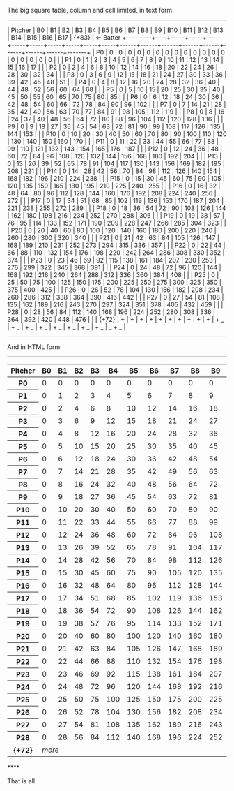 The big square table, column and cell limited, in text form:

****
| Pitcher | B0 |  B1 |  B2 |  B3 |  B4 |  B5 |  B6 |  B7 |  B8 |  B9 |  B10 |  B11 |  B12 |  B13 |  B14 |  B15 |  B16 |  B17 | {+83} | <- Batter
+---------+----+-----+-----+-----+-----+-----+-----+-----+-----+-----+------+------+------+------+------+------+------+------+-------+
|      P0 |  0 |   0 |   0 |   0 |   0 |   0 |   0 |   0 |   0 |   0 |    0 |    0 |    0 |    0 |    0 |    0 |    0 |    0 |       |
|      P1 |  0 |   1 |   2 |   3 |   4 |   5 |   6 |   7 |   8 |   9 |   10 |   11 |   12 |   13 |   14 |   15 |   16 |   17 |       |
|      P2 |  0 |   2 |   4 |   6 |   8 |  10 |  12 |  14 |  16 |  18 |   20 |   22 |   24 |   26 |   28 |   30 |   32 |   34 |       |
|      P3 |  0 |   3 |   6 |   9 |  12 |  15 |  18 |  21 |  24 |  27 |   30 |   33 |   36 |   39 |   42 |   45 |   48 |   51 |       |
|      P4 |  0 |   4 |   8 |  12 |  16 |  20 |  24 |  28 |  32 |  36 |   40 |   44 |   48 |   52 |   56 |   60 |   64 |   68 |       |
|      P5 |  0 |   5 |  10 |  15 |  20 |  25 |  30 |  35 |  40 |  45 |   50 |   55 |   60 |   65 |   70 |   75 |   80 |   85 |       |
|      P6 |  0 |   6 |  12 |  18 |  24 |  30 |  36 |  42 |  48 |  54 |   60 |   66 |   72 |   78 |   84 |   90 |   96 |  102 |       |
|      P7 |  0 |   7 |  14 |  21 |  28 |  35 |  42 |  49 |  56 |  63 |   70 |   77 |   84 |   91 |   98 |  105 |  112 |  119 |       |
|      P8 |  0 |   8 |  16 |  24 |  32 |  40 |  48 |  56 |  64 |  72 |   80 |   88 |   96 |  104 |  112 |  120 |  128 |  136 |       |
|      P9 |  0 |   9 |  18 |  27 |  36 |  45 |  54 |  63 |  72 |  81 |   90 |   99 |  108 |  117 |  126 |  135 |  144 |  153 |       |
|     P10 |  0 |  10 |  20 |  30 |  40 |  50 |  60 |  70 |  80 |  90 |  100 |  110 |  120 |  130 |  140 |  150 |  160 |  170 |       |
|     P11 |  0 |  11 |  22 |  33 |  44 |  55 |  66 |  77 |  88 |  99 |  110 |  121 |  132 |  143 |  154 |  165 |  176 |  187 |       |
|     P12 |  0 |  12 |  24 |  36 |  48 |  60 |  72 |  84 |  96 | 108 |  120 |  132 |  144 |  156 |  168 |  180 |  192 |  204 |       |
|     P13 |  0 |  13 |  26 |  39 |  52 |  65 |  78 |  91 | 104 | 117 |  130 |  143 |  156 |  169 |  182 |  195 |  208 |  221 |       |
|     P14 |  0 |  14 |  28 |  42 |  56 |  70 |  84 |  98 | 112 | 126 |  140 |  154 |  168 |  182 |  196 |  210 |  224 |  238 |       |
|     P15 |  0 |  15 |  30 |  45 |  60 |  75 |  90 | 105 | 120 | 135 |  150 |  165 |  180 |  195 |  210 |  225 |  240 |  255 |       |
|     P16 |  0 |  16 |  32 |  48 |  64 |  80 |  96 | 112 | 128 | 144 |  160 |  176 |  192 |  208 |  224 |  240 |  256 |  272 |       |
|     P17 |  0 |  17 |  34 |  51 |  68 |  85 | 102 | 119 | 136 | 153 |  170 |  187 |  204 |  221 |  238 |  255 |  272 |  289 |       |
|     P18 |  0 |  18 |  36 |  54 |  72 |  90 | 108 | 126 | 144 | 162 |  180 |  198 |  216 |  234 |  252 |  270 |  288 |  306 |       |
|     P19 |  0 |  19 |  38 |  57 |  76 |  95 | 114 | 133 | 152 | 171 |  190 |  209 |  228 |  247 |  266 |  285 |  304 |  323 |       |
|     P20 |  0 |  20 |  40 |  60 |  80 | 100 | 120 | 140 | 160 | 180 |  200 |  220 |  240 |  260 |  280 |  300 |  320 |  340 |       |
|     P21 |  0 |  21 |  42 |  63 |  84 | 105 | 126 | 147 | 168 | 189 |  210 |  231 |  252 |  273 |  294 |  315 |  336 |  357 |       |
|     P22 |  0 |  22 |  44 |  66 |  88 | 110 | 132 | 154 | 176 | 198 |  220 |  242 |  264 |  286 |  308 |  330 |  352 |  374 |       |
|     P23 |  0 |  23 |  46 |  69 |  92 | 115 | 138 | 161 | 184 | 207 |  230 |  253 |  276 |  299 |  322 |  345 |  368 |  391 |       |
|     P24 |  0 |  24 |  48 |  72 |  96 | 120 | 144 | 168 | 192 | 216 |  240 |  264 |  288 |  312 |  336 |  360 |  384 |  408 |       |
|     P25 |  0 |  25 |  50 |  75 | 100 | 125 | 150 | 175 | 200 | 225 |  250 |  275 |  300 |  325 |  350 |  375 |  400 |  425 |       |
|     P26 |  0 |  26 |  52 |  78 | 104 | 130 | 156 | 182 | 208 | 234 |  260 |  286 |  312 |  338 |  364 |  390 |  416 |  442 |       |
|     P27 |  0 |  27 |  54 |  81 | 108 | 135 | 162 | 189 | 216 | 243 |  270 |  297 |  324 |  351 |  378 |  405 |  432 |  459 |       |
|     P28 |  0 |  28 |  56 |  84 | 112 | 140 | 168 | 196 | 224 | 252 |  280 |  308 |  336 |  364 |  392 |  420 |  448 |  476 |       |
|   {+72} |  + |   + |   + |   + |   + |   + |   + |   + |   + |   + |  + _ |  + _ |  + _ |  + _ |  + _ |  + _ |  + _ |  + _ | _ + _ |
****

And in HTML form:

****
<table class="kvitable">
<thead class="kvitable_head">
<tr class="kvitable_tr">
<th class="kvitable_th">
<div>
<span>
Pitcher
</span>
</div>
</th>
<th class="kvitable_th">
<div>
<span>
B0
</span>
</div>
</th>
<th class="kvitable_th">
<div>
<span>
B1
</span>
</div>
</th>
<th class="kvitable_th">
<div>
<span>
B2
</span>
</div>
</th>
<th class="kvitable_th">
<div>
<span>
B3
</span>
</div>
</th>
<th class="kvitable_th">
<div>
<span>
B4
</span>
</div>
</th>
<th class="kvitable_th">
<div>
<span>
B5
</span>
</div>
</th>
<th class="kvitable_th">
<div>
<span>
B6
</span>
</div>
</th>
<th class="kvitable_th">
<div>
<span>
B7
</span>
</div>
</th>
<th class="kvitable_th">
<div>
<span>
B8
</span>
</div>
</th>
<th class="kvitable_th">
<div>
<span>
B9
</span>
</div>
</th>
<th class="kvitable_th">
<div>
<span>
B10
</span>
</div>
</th>
<th class="kvitable_th">
<div>
<span>
B11
</span>
</div>
</th>
<th class="kvitable_th">
<div>
<span>
B12
</span>
</div>
</th>
<th class="kvitable_th">
<div>
<span>
B13
</span>
</div>
</th>
<th class="kvitable_th">
<div>
<span>
B14
</span>
</div>
</th>
<th class="kvitable_th">
<div>
<span>
B15
</span>
</div>
</th>
<th class="kvitable_th">
<div>
<span>
B16
</span>
</div>
</th>
<th class="kvitable_th">
<div>
<span>
B17
</span>
</div>
</th>
<th class="kvitable_th">
<div>
<span>
{+83}
</span>
</div>
</th>
<th class="rightlabel kvitable_th">
&nbsp;&larr;Batter
</th>
</tr>
</thead>
<tbody class="kvitable_body">
<tr class="kvitable_tr">
<th class="kvitable_th">
<div>
<span>
P0
</span>
</div>
</th>
<td class="kvitable_td">
0
</td>
<td class="kvitable_td">
0
</td>
<td class="kvitable_td">
0
</td>
<td class="kvitable_td">
0
</td>
<td class="kvitable_td">
0
</td>
<td class="kvitable_td">
0
</td>
<td class="kvitable_td">
0
</td>
<td class="kvitable_td">
0
</td>
<td class="kvitable_td">
0
</td>
<td class="kvitable_td">
0
</td>
<td class="kvitable_td">
0
</td>
<td class="kvitable_td">
0
</td>
<td class="kvitable_td">
0
</td>
<td class="kvitable_td">
0
</td>
<td class="kvitable_td">
0
</td>
<td class="kvitable_td">
0
</td>
<td class="kvitable_td">
0
</td>
<td class="kvitable_td">
0
</td>
<td class="kvitable_td">
<i>
... -->
</i>
</td>
</tr>
<tr class="kvitable_tr">
<th class="kvitable_th">
<div>
<span>
P1
</span>
</div>
</th>
<td class="kvitable_td">
0
</td>
<td class="kvitable_td">
1
</td>
<td class="kvitable_td">
2
</td>
<td class="kvitable_td">
3
</td>
<td class="kvitable_td">
4
</td>
<td class="kvitable_td">
5
</td>
<td class="kvitable_td">
6
</td>
<td class="kvitable_td">
7
</td>
<td class="kvitable_td">
8
</td>
<td class="kvitable_td">
9
</td>
<td class="kvitable_td">
10
</td>
<td class="kvitable_td">
11
</td>
<td class="kvitable_td">
12
</td>
<td class="kvitable_td">
13
</td>
<td class="kvitable_td">
14
</td>
<td class="kvitable_td">
15
</td>
<td class="kvitable_td">
16
</td>
<td class="kvitable_td">
17
</td>
<td class="kvitable_td">
<i>
... -->
</i>
</td>
</tr>
<tr class="kvitable_tr">
<th class="kvitable_th">
<div>
<span>
P2
</span>
</div>
</th>
<td class="kvitable_td">
0
</td>
<td class="kvitable_td">
2
</td>
<td class="kvitable_td">
4
</td>
<td class="kvitable_td">
6
</td>
<td class="kvitable_td">
8
</td>
<td class="kvitable_td">
10
</td>
<td class="kvitable_td">
12
</td>
<td class="kvitable_td">
14
</td>
<td class="kvitable_td">
16
</td>
<td class="kvitable_td">
18
</td>
<td class="kvitable_td">
20
</td>
<td class="kvitable_td">
22
</td>
<td class="kvitable_td">
24
</td>
<td class="kvitable_td">
26
</td>
<td class="kvitable_td">
28
</td>
<td class="kvitable_td">
30
</td>
<td class="kvitable_td">
32
</td>
<td class="kvitable_td">
34
</td>
<td class="kvitable_td">
<i>
... -->
</i>
</td>
</tr>
<tr class="kvitable_tr">
<th class="kvitable_th">
<div>
<span>
P3
</span>
</div>
</th>
<td class="kvitable_td">
0
</td>
<td class="kvitable_td">
3
</td>
<td class="kvitable_td">
6
</td>
<td class="kvitable_td">
9
</td>
<td class="kvitable_td">
12
</td>
<td class="kvitable_td">
15
</td>
<td class="kvitable_td">
18
</td>
<td class="kvitable_td">
21
</td>
<td class="kvitable_td">
24
</td>
<td class="kvitable_td">
27
</td>
<td class="kvitable_td">
30
</td>
<td class="kvitable_td">
33
</td>
<td class="kvitable_td">
36
</td>
<td class="kvitable_td">
39
</td>
<td class="kvitable_td">
42
</td>
<td class="kvitable_td">
45
</td>
<td class="kvitable_td">
48
</td>
<td class="kvitable_td">
51
</td>
<td class="kvitable_td">
<i>
... -->
</i>
</td>
</tr>
<tr class="kvitable_tr">
<th class="kvitable_th">
<div>
<span>
P4
</span>
</div>
</th>
<td class="kvitable_td">
0
</td>
<td class="kvitable_td">
4
</td>
<td class="kvitable_td">
8
</td>
<td class="kvitable_td">
12
</td>
<td class="kvitable_td">
16
</td>
<td class="kvitable_td">
20
</td>
<td class="kvitable_td">
24
</td>
<td class="kvitable_td">
28
</td>
<td class="kvitable_td">
32
</td>
<td class="kvitable_td">
36
</td>
<td class="kvitable_td">
40
</td>
<td class="kvitable_td">
44
</td>
<td class="kvitable_td">
48
</td>
<td class="kvitable_td">
52
</td>
<td class="kvitable_td">
56
</td>
<td class="kvitable_td">
60
</td>
<td class="kvitable_td">
64
</td>
<td class="kvitable_td">
68
</td>
<td class="kvitable_td">
<i>
... -->
</i>
</td>
</tr>
<tr class="kvitable_tr">
<th class="kvitable_th">
<div>
<span>
P5
</span>
</div>
</th>
<td class="kvitable_td">
0
</td>
<td class="kvitable_td">
5
</td>
<td class="kvitable_td">
10
</td>
<td class="kvitable_td">
15
</td>
<td class="kvitable_td">
20
</td>
<td class="kvitable_td">
25
</td>
<td class="kvitable_td">
30
</td>
<td class="kvitable_td">
35
</td>
<td class="kvitable_td">
40
</td>
<td class="kvitable_td">
45
</td>
<td class="kvitable_td">
50
</td>
<td class="kvitable_td">
55
</td>
<td class="kvitable_td">
60
</td>
<td class="kvitable_td">
65
</td>
<td class="kvitable_td">
70
</td>
<td class="kvitable_td">
75
</td>
<td class="kvitable_td">
80
</td>
<td class="kvitable_td">
85
</td>
<td class="kvitable_td">
<i>
... -->
</i>
</td>
</tr>
<tr class="kvitable_tr">
<th class="kvitable_th">
<div>
<span>
P6
</span>
</div>
</th>
<td class="kvitable_td">
0
</td>
<td class="kvitable_td">
6
</td>
<td class="kvitable_td">
12
</td>
<td class="kvitable_td">
18
</td>
<td class="kvitable_td">
24
</td>
<td class="kvitable_td">
30
</td>
<td class="kvitable_td">
36
</td>
<td class="kvitable_td">
42
</td>
<td class="kvitable_td">
48
</td>
<td class="kvitable_td">
54
</td>
<td class="kvitable_td">
60
</td>
<td class="kvitable_td">
66
</td>
<td class="kvitable_td">
72
</td>
<td class="kvitable_td">
78
</td>
<td class="kvitable_td">
84
</td>
<td class="kvitable_td">
90
</td>
<td class="kvitable_td">
96
</td>
<td class="kvitable_td">
102
</td>
<td class="kvitable_td">
<i>
... -->
</i>
</td>
</tr>
<tr class="kvitable_tr">
<th class="kvitable_th">
<div>
<span>
P7
</span>
</div>
</th>
<td class="kvitable_td">
0
</td>
<td class="kvitable_td">
7
</td>
<td class="kvitable_td">
14
</td>
<td class="kvitable_td">
21
</td>
<td class="kvitable_td">
28
</td>
<td class="kvitable_td">
35
</td>
<td class="kvitable_td">
42
</td>
<td class="kvitable_td">
49
</td>
<td class="kvitable_td">
56
</td>
<td class="kvitable_td">
63
</td>
<td class="kvitable_td">
70
</td>
<td class="kvitable_td">
77
</td>
<td class="kvitable_td">
84
</td>
<td class="kvitable_td">
91
</td>
<td class="kvitable_td">
98
</td>
<td class="kvitable_td">
105
</td>
<td class="kvitable_td">
112
</td>
<td class="kvitable_td">
119
</td>
<td class="kvitable_td">
<i>
... -->
</i>
</td>
</tr>
<tr class="kvitable_tr">
<th class="kvitable_th">
<div>
<span>
P8
</span>
</div>
</th>
<td class="kvitable_td">
0
</td>
<td class="kvitable_td">
8
</td>
<td class="kvitable_td">
16
</td>
<td class="kvitable_td">
24
</td>
<td class="kvitable_td">
32
</td>
<td class="kvitable_td">
40
</td>
<td class="kvitable_td">
48
</td>
<td class="kvitable_td">
56
</td>
<td class="kvitable_td">
64
</td>
<td class="kvitable_td">
72
</td>
<td class="kvitable_td">
80
</td>
<td class="kvitable_td">
88
</td>
<td class="kvitable_td">
96
</td>
<td class="kvitable_td">
104
</td>
<td class="kvitable_td">
112
</td>
<td class="kvitable_td">
120
</td>
<td class="kvitable_td">
128
</td>
<td class="kvitable_td">
136
</td>
<td class="kvitable_td">
<i>
... -->
</i>
</td>
</tr>
<tr class="kvitable_tr">
<th class="kvitable_th">
<div>
<span>
P9
</span>
</div>
</th>
<td class="kvitable_td">
0
</td>
<td class="kvitable_td">
9
</td>
<td class="kvitable_td">
18
</td>
<td class="kvitable_td">
27
</td>
<td class="kvitable_td">
36
</td>
<td class="kvitable_td">
45
</td>
<td class="kvitable_td">
54
</td>
<td class="kvitable_td">
63
</td>
<td class="kvitable_td">
72
</td>
<td class="kvitable_td">
81
</td>
<td class="kvitable_td">
90
</td>
<td class="kvitable_td">
99
</td>
<td class="kvitable_td">
108
</td>
<td class="kvitable_td">
117
</td>
<td class="kvitable_td">
126
</td>
<td class="kvitable_td">
135
</td>
<td class="kvitable_td">
144
</td>
<td class="kvitable_td">
153
</td>
<td class="kvitable_td">
<i>
... -->
</i>
</td>
</tr>
<tr class="kvitable_tr">
<th class="kvitable_th">
<div>
<span>
P10
</span>
</div>
</th>
<td class="kvitable_td">
0
</td>
<td class="kvitable_td">
10
</td>
<td class="kvitable_td">
20
</td>
<td class="kvitable_td">
30
</td>
<td class="kvitable_td">
40
</td>
<td class="kvitable_td">
50
</td>
<td class="kvitable_td">
60
</td>
<td class="kvitable_td">
70
</td>
<td class="kvitable_td">
80
</td>
<td class="kvitable_td">
90
</td>
<td class="kvitable_td">
100
</td>
<td class="kvitable_td">
110
</td>
<td class="kvitable_td">
120
</td>
<td class="kvitable_td">
130
</td>
<td class="kvitable_td">
140
</td>
<td class="kvitable_td">
150
</td>
<td class="kvitable_td">
160
</td>
<td class="kvitable_td">
170
</td>
<td class="kvitable_td">
<i>
... -->
</i>
</td>
</tr>
<tr class="kvitable_tr">
<th class="kvitable_th">
<div>
<span>
P11
</span>
</div>
</th>
<td class="kvitable_td">
0
</td>
<td class="kvitable_td">
11
</td>
<td class="kvitable_td">
22
</td>
<td class="kvitable_td">
33
</td>
<td class="kvitable_td">
44
</td>
<td class="kvitable_td">
55
</td>
<td class="kvitable_td">
66
</td>
<td class="kvitable_td">
77
</td>
<td class="kvitable_td">
88
</td>
<td class="kvitable_td">
99
</td>
<td class="kvitable_td">
110
</td>
<td class="kvitable_td">
121
</td>
<td class="kvitable_td">
132
</td>
<td class="kvitable_td">
143
</td>
<td class="kvitable_td">
154
</td>
<td class="kvitable_td">
165
</td>
<td class="kvitable_td">
176
</td>
<td class="kvitable_td">
187
</td>
<td class="kvitable_td">
<i>
... -->
</i>
</td>
</tr>
<tr class="kvitable_tr">
<th class="kvitable_th">
<div>
<span>
P12
</span>
</div>
</th>
<td class="kvitable_td">
0
</td>
<td class="kvitable_td">
12
</td>
<td class="kvitable_td">
24
</td>
<td class="kvitable_td">
36
</td>
<td class="kvitable_td">
48
</td>
<td class="kvitable_td">
60
</td>
<td class="kvitable_td">
72
</td>
<td class="kvitable_td">
84
</td>
<td class="kvitable_td">
96
</td>
<td class="kvitable_td">
108
</td>
<td class="kvitable_td">
120
</td>
<td class="kvitable_td">
132
</td>
<td class="kvitable_td">
144
</td>
<td class="kvitable_td">
156
</td>
<td class="kvitable_td">
168
</td>
<td class="kvitable_td">
180
</td>
<td class="kvitable_td">
192
</td>
<td class="kvitable_td">
204
</td>
<td class="kvitable_td">
<i>
... -->
</i>
</td>
</tr>
<tr class="kvitable_tr">
<th class="kvitable_th">
<div>
<span>
P13
</span>
</div>
</th>
<td class="kvitable_td">
0
</td>
<td class="kvitable_td">
13
</td>
<td class="kvitable_td">
26
</td>
<td class="kvitable_td">
39
</td>
<td class="kvitable_td">
52
</td>
<td class="kvitable_td">
65
</td>
<td class="kvitable_td">
78
</td>
<td class="kvitable_td">
91
</td>
<td class="kvitable_td">
104
</td>
<td class="kvitable_td">
117
</td>
<td class="kvitable_td">
130
</td>
<td class="kvitable_td">
143
</td>
<td class="kvitable_td">
156
</td>
<td class="kvitable_td">
169
</td>
<td class="kvitable_td">
182
</td>
<td class="kvitable_td">
195
</td>
<td class="kvitable_td">
208
</td>
<td class="kvitable_td">
221
</td>
<td class="kvitable_td">
<i>
... -->
</i>
</td>
</tr>
<tr class="kvitable_tr">
<th class="kvitable_th">
<div>
<span>
P14
</span>
</div>
</th>
<td class="kvitable_td">
0
</td>
<td class="kvitable_td">
14
</td>
<td class="kvitable_td">
28
</td>
<td class="kvitable_td">
42
</td>
<td class="kvitable_td">
56
</td>
<td class="kvitable_td">
70
</td>
<td class="kvitable_td">
84
</td>
<td class="kvitable_td">
98
</td>
<td class="kvitable_td">
112
</td>
<td class="kvitable_td">
126
</td>
<td class="kvitable_td">
140
</td>
<td class="kvitable_td">
154
</td>
<td class="kvitable_td">
168
</td>
<td class="kvitable_td">
182
</td>
<td class="kvitable_td">
196
</td>
<td class="kvitable_td">
210
</td>
<td class="kvitable_td">
224
</td>
<td class="kvitable_td">
238
</td>
<td class="kvitable_td">
<i>
... -->
</i>
</td>
</tr>
<tr class="kvitable_tr">
<th class="kvitable_th">
<div>
<span>
P15
</span>
</div>
</th>
<td class="kvitable_td">
0
</td>
<td class="kvitable_td">
15
</td>
<td class="kvitable_td">
30
</td>
<td class="kvitable_td">
45
</td>
<td class="kvitable_td">
60
</td>
<td class="kvitable_td">
75
</td>
<td class="kvitable_td">
90
</td>
<td class="kvitable_td">
105
</td>
<td class="kvitable_td">
120
</td>
<td class="kvitable_td">
135
</td>
<td class="kvitable_td">
150
</td>
<td class="kvitable_td">
165
</td>
<td class="kvitable_td">
180
</td>
<td class="kvitable_td">
195
</td>
<td class="kvitable_td">
210
</td>
<td class="kvitable_td">
225
</td>
<td class="kvitable_td">
240
</td>
<td class="kvitable_td">
255
</td>
<td class="kvitable_td">
<i>
... -->
</i>
</td>
</tr>
<tr class="kvitable_tr">
<th class="kvitable_th">
<div>
<span>
P16
</span>
</div>
</th>
<td class="kvitable_td">
0
</td>
<td class="kvitable_td">
16
</td>
<td class="kvitable_td">
32
</td>
<td class="kvitable_td">
48
</td>
<td class="kvitable_td">
64
</td>
<td class="kvitable_td">
80
</td>
<td class="kvitable_td">
96
</td>
<td class="kvitable_td">
112
</td>
<td class="kvitable_td">
128
</td>
<td class="kvitable_td">
144
</td>
<td class="kvitable_td">
160
</td>
<td class="kvitable_td">
176
</td>
<td class="kvitable_td">
192
</td>
<td class="kvitable_td">
208
</td>
<td class="kvitable_td">
224
</td>
<td class="kvitable_td">
240
</td>
<td class="kvitable_td">
256
</td>
<td class="kvitable_td">
272
</td>
<td class="kvitable_td">
<i>
... -->
</i>
</td>
</tr>
<tr class="kvitable_tr">
<th class="kvitable_th">
<div>
<span>
P17
</span>
</div>
</th>
<td class="kvitable_td">
0
</td>
<td class="kvitable_td">
17
</td>
<td class="kvitable_td">
34
</td>
<td class="kvitable_td">
51
</td>
<td class="kvitable_td">
68
</td>
<td class="kvitable_td">
85
</td>
<td class="kvitable_td">
102
</td>
<td class="kvitable_td">
119
</td>
<td class="kvitable_td">
136
</td>
<td class="kvitable_td">
153
</td>
<td class="kvitable_td">
170
</td>
<td class="kvitable_td">
187
</td>
<td class="kvitable_td">
204
</td>
<td class="kvitable_td">
221
</td>
<td class="kvitable_td">
238
</td>
<td class="kvitable_td">
255
</td>
<td class="kvitable_td">
272
</td>
<td class="kvitable_td">
289
</td>
<td class="kvitable_td">
<i>
... -->
</i>
</td>
</tr>
<tr class="kvitable_tr">
<th class="kvitable_th">
<div>
<span>
P18
</span>
</div>
</th>
<td class="kvitable_td">
0
</td>
<td class="kvitable_td">
18
</td>
<td class="kvitable_td">
36
</td>
<td class="kvitable_td">
54
</td>
<td class="kvitable_td">
72
</td>
<td class="kvitable_td">
90
</td>
<td class="kvitable_td">
108
</td>
<td class="kvitable_td">
126
</td>
<td class="kvitable_td">
144
</td>
<td class="kvitable_td">
162
</td>
<td class="kvitable_td">
180
</td>
<td class="kvitable_td">
198
</td>
<td class="kvitable_td">
216
</td>
<td class="kvitable_td">
234
</td>
<td class="kvitable_td">
252
</td>
<td class="kvitable_td">
270
</td>
<td class="kvitable_td">
288
</td>
<td class="kvitable_td">
306
</td>
<td class="kvitable_td">
<i>
... -->
</i>
</td>
</tr>
<tr class="kvitable_tr">
<th class="kvitable_th">
<div>
<span>
P19
</span>
</div>
</th>
<td class="kvitable_td">
0
</td>
<td class="kvitable_td">
19
</td>
<td class="kvitable_td">
38
</td>
<td class="kvitable_td">
57
</td>
<td class="kvitable_td">
76
</td>
<td class="kvitable_td">
95
</td>
<td class="kvitable_td">
114
</td>
<td class="kvitable_td">
133
</td>
<td class="kvitable_td">
152
</td>
<td class="kvitable_td">
171
</td>
<td class="kvitable_td">
190
</td>
<td class="kvitable_td">
209
</td>
<td class="kvitable_td">
228
</td>
<td class="kvitable_td">
247
</td>
<td class="kvitable_td">
266
</td>
<td class="kvitable_td">
285
</td>
<td class="kvitable_td">
304
</td>
<td class="kvitable_td">
323
</td>
<td class="kvitable_td">
<i>
... -->
</i>
</td>
</tr>
<tr class="kvitable_tr">
<th class="kvitable_th">
<div>
<span>
P20
</span>
</div>
</th>
<td class="kvitable_td">
0
</td>
<td class="kvitable_td">
20
</td>
<td class="kvitable_td">
40
</td>
<td class="kvitable_td">
60
</td>
<td class="kvitable_td">
80
</td>
<td class="kvitable_td">
100
</td>
<td class="kvitable_td">
120
</td>
<td class="kvitable_td">
140
</td>
<td class="kvitable_td">
160
</td>
<td class="kvitable_td">
180
</td>
<td class="kvitable_td">
200
</td>
<td class="kvitable_td">
220
</td>
<td class="kvitable_td">
240
</td>
<td class="kvitable_td">
260
</td>
<td class="kvitable_td">
280
</td>
<td class="kvitable_td">
300
</td>
<td class="kvitable_td">
320
</td>
<td class="kvitable_td">
340
</td>
<td class="kvitable_td">
<i>
... -->
</i>
</td>
</tr>
<tr class="kvitable_tr">
<th class="kvitable_th">
<div>
<span>
P21
</span>
</div>
</th>
<td class="kvitable_td">
0
</td>
<td class="kvitable_td">
21
</td>
<td class="kvitable_td">
42
</td>
<td class="kvitable_td">
63
</td>
<td class="kvitable_td">
84
</td>
<td class="kvitable_td">
105
</td>
<td class="kvitable_td">
126
</td>
<td class="kvitable_td">
147
</td>
<td class="kvitable_td">
168
</td>
<td class="kvitable_td">
189
</td>
<td class="kvitable_td">
210
</td>
<td class="kvitable_td">
231
</td>
<td class="kvitable_td">
252
</td>
<td class="kvitable_td">
273
</td>
<td class="kvitable_td">
294
</td>
<td class="kvitable_td">
315
</td>
<td class="kvitable_td">
336
</td>
<td class="kvitable_td">
357
</td>
<td class="kvitable_td">
<i>
... -->
</i>
</td>
</tr>
<tr class="kvitable_tr">
<th class="kvitable_th">
<div>
<span>
P22
</span>
</div>
</th>
<td class="kvitable_td">
0
</td>
<td class="kvitable_td">
22
</td>
<td class="kvitable_td">
44
</td>
<td class="kvitable_td">
66
</td>
<td class="kvitable_td">
88
</td>
<td class="kvitable_td">
110
</td>
<td class="kvitable_td">
132
</td>
<td class="kvitable_td">
154
</td>
<td class="kvitable_td">
176
</td>
<td class="kvitable_td">
198
</td>
<td class="kvitable_td">
220
</td>
<td class="kvitable_td">
242
</td>
<td class="kvitable_td">
264
</td>
<td class="kvitable_td">
286
</td>
<td class="kvitable_td">
308
</td>
<td class="kvitable_td">
330
</td>
<td class="kvitable_td">
352
</td>
<td class="kvitable_td">
374
</td>
<td class="kvitable_td">
<i>
... -->
</i>
</td>
</tr>
<tr class="kvitable_tr">
<th class="kvitable_th">
<div>
<span>
P23
</span>
</div>
</th>
<td class="kvitable_td">
0
</td>
<td class="kvitable_td">
23
</td>
<td class="kvitable_td">
46
</td>
<td class="kvitable_td">
69
</td>
<td class="kvitable_td">
92
</td>
<td class="kvitable_td">
115
</td>
<td class="kvitable_td">
138
</td>
<td class="kvitable_td">
161
</td>
<td class="kvitable_td">
184
</td>
<td class="kvitable_td">
207
</td>
<td class="kvitable_td">
230
</td>
<td class="kvitable_td">
253
</td>
<td class="kvitable_td">
276
</td>
<td class="kvitable_td">
299
</td>
<td class="kvitable_td">
322
</td>
<td class="kvitable_td">
345
</td>
<td class="kvitable_td">
368
</td>
<td class="kvitable_td">
391
</td>
<td class="kvitable_td">
<i>
... -->
</i>
</td>
</tr>
<tr class="kvitable_tr">
<th class="kvitable_th">
<div>
<span>
P24
</span>
</div>
</th>
<td class="kvitable_td">
0
</td>
<td class="kvitable_td">
24
</td>
<td class="kvitable_td">
48
</td>
<td class="kvitable_td">
72
</td>
<td class="kvitable_td">
96
</td>
<td class="kvitable_td">
120
</td>
<td class="kvitable_td">
144
</td>
<td class="kvitable_td">
168
</td>
<td class="kvitable_td">
192
</td>
<td class="kvitable_td">
216
</td>
<td class="kvitable_td">
240
</td>
<td class="kvitable_td">
264
</td>
<td class="kvitable_td">
288
</td>
<td class="kvitable_td">
312
</td>
<td class="kvitable_td">
336
</td>
<td class="kvitable_td">
360
</td>
<td class="kvitable_td">
384
</td>
<td class="kvitable_td">
408
</td>
<td class="kvitable_td">
<i>
... -->
</i>
</td>
</tr>
<tr class="kvitable_tr">
<th class="kvitable_th">
<div>
<span>
P25
</span>
</div>
</th>
<td class="kvitable_td">
0
</td>
<td class="kvitable_td">
25
</td>
<td class="kvitable_td">
50
</td>
<td class="kvitable_td">
75
</td>
<td class="kvitable_td">
100
</td>
<td class="kvitable_td">
125
</td>
<td class="kvitable_td">
150
</td>
<td class="kvitable_td">
175
</td>
<td class="kvitable_td">
200
</td>
<td class="kvitable_td">
225
</td>
<td class="kvitable_td">
250
</td>
<td class="kvitable_td">
275
</td>
<td class="kvitable_td">
300
</td>
<td class="kvitable_td">
325
</td>
<td class="kvitable_td">
350
</td>
<td class="kvitable_td">
375
</td>
<td class="kvitable_td">
400
</td>
<td class="kvitable_td">
425
</td>
<td class="kvitable_td">
<i>
... -->
</i>
</td>
</tr>
<tr class="kvitable_tr">
<th class="kvitable_th">
<div>
<span>
P26
</span>
</div>
</th>
<td class="kvitable_td">
0
</td>
<td class="kvitable_td">
26
</td>
<td class="kvitable_td">
52
</td>
<td class="kvitable_td">
78
</td>
<td class="kvitable_td">
104
</td>
<td class="kvitable_td">
130
</td>
<td class="kvitable_td">
156
</td>
<td class="kvitable_td">
182
</td>
<td class="kvitable_td">
208
</td>
<td class="kvitable_td">
234
</td>
<td class="kvitable_td">
260
</td>
<td class="kvitable_td">
286
</td>
<td class="kvitable_td">
312
</td>
<td class="kvitable_td">
338
</td>
<td class="kvitable_td">
364
</td>
<td class="kvitable_td">
390
</td>
<td class="kvitable_td">
416
</td>
<td class="kvitable_td">
442
</td>
<td class="kvitable_td">
<i>
... -->
</i>
</td>
</tr>
<tr class="kvitable_tr">
<th class="kvitable_th">
<div>
<span>
P27
</span>
</div>
</th>
<td class="kvitable_td">
0
</td>
<td class="kvitable_td">
27
</td>
<td class="kvitable_td">
54
</td>
<td class="kvitable_td">
81
</td>
<td class="kvitable_td">
108
</td>
<td class="kvitable_td">
135
</td>
<td class="kvitable_td">
162
</td>
<td class="kvitable_td">
189
</td>
<td class="kvitable_td">
216
</td>
<td class="kvitable_td">
243
</td>
<td class="kvitable_td">
270
</td>
<td class="kvitable_td">
297
</td>
<td class="kvitable_td">
324
</td>
<td class="kvitable_td">
351
</td>
<td class="kvitable_td">
378
</td>
<td class="kvitable_td">
405
</td>
<td class="kvitable_td">
432
</td>
<td class="kvitable_td">
459
</td>
<td class="kvitable_td">
<i>
... -->
</i>
</td>
</tr>
<tr class="kvitable_tr">
<th class="kvitable_th">
<div>
<span>
P28
</span>
</div>
</th>
<td class="kvitable_td">
0
</td>
<td class="kvitable_td">
28
</td>
<td class="kvitable_td">
56
</td>
<td class="kvitable_td">
84
</td>
<td class="kvitable_td">
112
</td>
<td class="kvitable_td">
140
</td>
<td class="kvitable_td">
168
</td>
<td class="kvitable_td">
196
</td>
<td class="kvitable_td">
224
</td>
<td class="kvitable_td">
252
</td>
<td class="kvitable_td">
280
</td>
<td class="kvitable_td">
308
</td>
<td class="kvitable_td">
336
</td>
<td class="kvitable_td">
364
</td>
<td class="kvitable_td">
392
</td>
<td class="kvitable_td">
420
</td>
<td class="kvitable_td">
448
</td>
<td class="kvitable_td">
476
</td>
<td class="kvitable_td">
<i>
... -->
</i>
</td>
</tr>
<tr class="kvitable_tr">
<th class="kvitable_th last_in_group">
<div>
<span>
{+72}
</span>
</div>
</th>
<td colspan="19" class="kvitable_td last_in_group">
<i>
more
</i>
</td>
</tr>
</tbody>
</table>
****

That is all.

